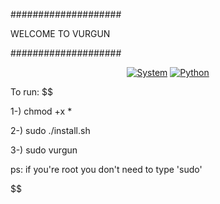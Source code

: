 ####################

WELCOME TO VURGUN

####################
<p align="center">
<a href=""><img title="System" src="https://img.shields.io/badge/Supported%20OS-Linux%20&%20termux-orange?style=for-the-badge&logo=linux"></a>
<a href="https://www.python.org/"><img title="Python" src="https://img.shields.io/badge/Python-3.7-yellow?style=for-the-badge&logo=python"></a>
</p>

To run:
$$

1-) chmod +x *

2-) sudo ./install.sh

3-) sudo vurgun

ps: if you're root you don't need to type 'sudo'

$$
